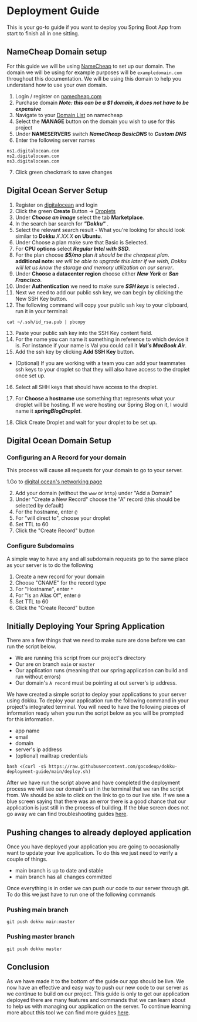 # Deployment Guide
This is your go-to guide if you want to deploy you Spring Boot App from start to finish all in one sitting.

## NameCheap Domain setup
For this guide we will be using [NameCheap](https://www.namecheap.com/) to set up our domain. The domain we will be using for example purposes will be `exampledomain.com` throughout this documentation. We will be using this domain to help you understand how to use your own domain.

1. Login / register on [namecheap.com](https://www.namecheap.com/)
2. Purchase domain ***Note: this can be a $1 domain, it does not have to be expensive***
3. Navigate to your [Domain List](https://ap.www.namecheap.com/domains/list/) on namecheap
4. Select the **MANAGE** button on the domain you wish to use for this project
5. Under **NAMESERVERS** switch ***NameCheap BasicDNS*** to ***Custom DNS***
6. Enter the following server names

```
ns1.digitalocean.com
ns2.digitalocean.com
ns3.digitalocean.com
```
7. Click green checkmark to save changes

## Digital Ocean Server Setup
1. Register on [digitalocean](https://try.digitalocean.com/freetrialoffer/) and login
3. Click the green **Create** Button -> [Droplets](https://cloud.digitalocean.com/droplets/new)
4. Under ***Choose an image*** select the tab **Marketplace**.
5. In the search bar search for ***"Dokku"*** .
6. Select the relevant search result - What you're looking for should look similar to **Dokku** *X.XX.X* **on Ubuntu**.
7. Under Choose a plan make sure that Basic is Selected.
8. For **CPU options** select ***Regular Intel with SSD***.
9. For the plan choose ***$5/mo*** plan *it should be the cheapest plan*.
   **additional note:** *we will be able to upgrade this later if we wish, Dokku will let us know the storage and memory utilization on our server*.
9. Under **Choose a datacenter region** choose either ***New York*** or ***San Francisco***.
10. Under **Authentication** we need to make sure ***SSH keys*** is selected .
11. Next we need to add our public ssh key, we can begin by clicking the New SSH Key button.
12. The following command will copy your public ssh key to your clipboard, run it in your terminal:
```
cat ~/.ssh/id_rsa.pub | pbcopy
```
13. Paste your public ssh key into the SSH Key content field.
14. For the name you can name it something in reference to which device it is. For instance if your name is Val you could call it ***Val's MacBook Air***.
15. Add the ssh key by clicking **Add SSH Key** button.
- (Optional) If you are working with a team you can add your teammates ssh keys to your droplet so that they will also have access to the droplet once set up.
16. Select all SHH keys that should have access to the droplet.

18. For **Choose a hostname** use something that represents what your droplet will be hosting. If we were hosting our Spring Blog on it, I would name it ***springBlogDroplet***.
19. Click Create Droplet and wait for your droplet to be set up.
## Digital Ocean Domain Setup
### Configuring an A Record for your domain

This process will cause all requests for your domain to go to your server.

1.Go to [digital ocean's networking page](https://cloud.digitalocean.com/networking)

2. Add your domain (without the `www` or `http`) under "Add a Domain"
3. Under "Create a New Record" choose the "A" record (this should be selected by
   default)
4. For the hostname, enter `@`
5. For "will direct to", choose your droplet
6. Set TTL to 60
7. Click the "Create Record" button
### Configure Subdomains
A simple way to have any and all subdomain requests go to the same place as your
server is to do the following
1. Create a new record for your domain
2. Choose "CNAME" for the record type
3. For "Hostname", enter `*`
4. For "Is an Alias Of", enter `@`
5. Set TTL to 60
6. Click the "Create Record" button
## Initially Deploying Your Spring Application

There are a few things that we need to make sure are done before we can run the script below.

- We are running this script from our project's directory
- Our are on branch `main` or `master`
- Our application runs (meaning that our spring application can build and run without errors)
- Our domain's `A record` must be pointing at out server's ip address.

We have created a simple script to deploy your applications to your server using dokku. To deploy your application run the following command in your project's integrated terminal. You will need to have the following pieces of information ready when you run the script below as you will be prompted for this information.
- app name
- email
- domain 
- server's ip address
- (optional) mailtrap credentials
```
bash <(curl -sS https://raw.githubusercontent.com/gocodeup/dokku-deployment-guide/main/deploy.sh)
```
After we have run the script above and have completed the deployment process we will see our domain's url in the terminal that we ran the script from. We should be able to click on the link to go to our live site. If we see a blue screen saying that there was an error there is a good chance that our application is just still in the process of building. If the blue screen does not go away we can find troubleshooting guides [here](https://cloud.digitalocean.com/networking).

## Pushing changes to already deployed application
Once you have deployed your application you are going to occasionally want to update your live application. To do this we just need to verify a couple of things.

- main branch is up to date and stable
- main branch has all changes committed

Once everything is in order we can push our code to our server through git. To do this we just have to run one of the following commands

### Pushing main branch
```
git push dokku main:master
```
### Pushing master branch
```
git push dokku master
```

## Conclusion
As we have made it to the bottom of the guide our app should be live. We now have an effective and easy way to push our new code to our server as we continue to build on our project. This guide is only to get our application deployed there are many features and commands that we can learn about to help us with managing our application on the server. To continue learning more about this tool we can find more guides [here](https://github.com/gocodeup/dokku-deployment-guide/blob/main/README.md#readme). 
